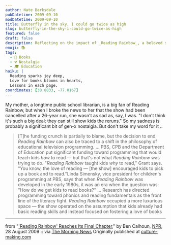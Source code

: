 ```yaml
---
author: Nate Barksdale
pubDatetime: 2009-09-10
modDatetime: 2009-09-10
title: Butterfly in the sky, I could go twice as high
slug: butterfly-in-the-sky-i-could-go-twice-as-high
featured: false
draft: false
description: Reflecting on the impact of _Reading Rainbow_, a beloved show that fostered a love of reading in children, its cancellation marks a shift in educational programming priorities.
emoji: 📚
tags:
  - 📖 Books
  - 💔 Nostalgia
  - 🎓 Education
haiku: |
  Reading sparks joy deep,  
  Love for books blooms in hearts,  
  Lessons in each page.
coordinates: [38.8833, -77.0167]
---
```


My mother, a longtime public school librarian, is a big fan of Reading Rainbow, but when I broke the news to her that the show had been cancelled after a 26-year run, she wasn't as sad as, say, I was. "I don't think it's such a big deal; they can still show kids the reruns." So my sadness is probably a significant bit of gen-x nostalgia. But don't take my word for it ..

> [T]he funding crunch is partially to blame, but the decision to end _Reading Rainbow_ can also be traced to a shift in the philosophy of educational television programming. ... PBS, CPB and the Department of Education put significant funding toward programming that would teach kids _how_ to read — but that's not what _Reading Rainbow_ was trying to do. "_Reading Rainbow_ taught kids _why_ to read," Grant says. "You know, the love of reading — [the show] encouraged kids to pick up a book and to read."Linda Simensky, vice president for children's programming at PBS, says that when _Reading Rainbow_ was developed in the early 1980s, it was an era when the question was: "How do we get kids to read books?" ... Research has directed programming toward phonics and reading fundamentals as the front line of the literacy fight. _Reading Rainbow_ occupied a more luxurious space — the show operated on the assumption that kids already had basic reading skills and instead focused on fostering a love of books

---

from "['Reading Rainbow' Reaches Its Final Chapter](http://www.npr.org/templates/story/story.php?storyId=112312561)," by Ben Calhoun, [NPR](http://www.npr.org/templates/story/story.php?storyId=112312561), 28 August 2009 :: via [The Morning News](http://www.themorningnews.org/archives/headlines/2009/September/01/) Originally published at [culture-making.com](http://www.culture-making.com)
